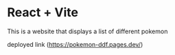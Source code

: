 # React + Vite

This is a website that displays a list of different pokemon

deployed link (https://pokemon-ddf.pages.dev/)
